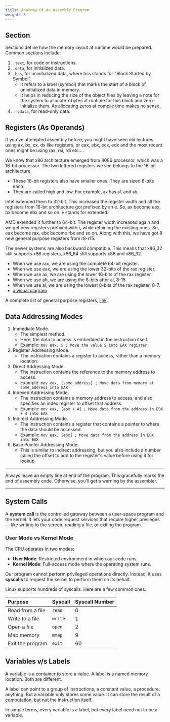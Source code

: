 ```yaml
---
title: Anatomy Of An Assembly Program
weight: 5
---
```


## Section

Sections define how the memory layout at runtime would be prepared. Common sections include:

1. `.text`, for code or instructions.
2. `.data`, for initialized data.
3. `.bss`, for uninitialized data, where bss stands for "Block Started by Symbol".
   * It refers to a label (symbol) that marks the start of a block of uninitialized data in memory.
   * It helps in reducing the size of the object files by leaving a note for the system to allocate x bytes at runtime for this block and zero-initialize them. As allocating zeros at compile time makes no sense.
4. `.rodata`, for read-only data.

## Registers (As Operands)

If you've attempted assembly before, you might have seen old lectures using ax, bx, cx, dx like registers, or eax, ebx, ecx, edx and the most recent ones might be using rax, rsi, rdi etc....

We know that x86 architecture emerged from 8086 processor, which was a 16-bit processor. The two lettered registers we see belongs to the 16-bit architecture.

* These 16-bit registers also have smaller ones. They are sized 8-bits each.
* They are called high and low. For example, `ax` has `al` and `ah`.

Intel extended them to 32-bit. This increased the register width and all the registers from 16-bit architecture got prefixed by an e. So, ax become eax, bx become ebx and so on. `e` stands for extended.

AMD extended it further to 64-bit. The register width increased again and we get new registers prefixed with r, while retaining the existing ones. So, eax become rax, ebx become rbx and so on. Along with this, we have got 8 new general purpose registers from r8-r15.

The newer systems are also backward compatible. This means that x86\_32 still supports x86 registers, x86\_64 still supports x86 and x86\_32.

* When we use rax, we are using the complete 64-bit register.
* When we use eax, we are using the lower 32-bits of the rax register.
* When we use ax, we are using the lower 16-bits of the rax register.
* When we use ah, we are using the 8-bits after al, 8-15.
* When we use al, we are using the lowest 8-bits of the rax register, 0-7.
* [a visual diagram](https://miro.medium.com/v2/resize:fit:1100/format:webp/1*PSTOKsqSfpKLxrFEr2BY2Q.png)

A complete list of general purpose registers, [link](https://www.google.com/imgres?q=x86%2064%20rax%20register%20anatomy\&imgurl=https%3A%2F%2Fwww.researchgate.net%2Fpublication%2F342043300%2Ffigure%2Ftbl1%2FAS%3A900496000827404%401591706385889%2FThe-sixteen-x86-64-general-purpose-registers-and-their-sub-registers.png\&imgrefurl=https%3A%2F%2Fwww.researchgate.net%2Ffigure%2FThe-sixteen-x86-64-general-purpose-registers-and-their-sub-registers_tbl1_342043300\&docid=xbGBS-ISu9YcPM\&tbnid=iHb1hi27pi33ZM\&vet=12ahUKEwjtu8-Zo4yNAxW7XmwGHfwTDG4QM3oECFoQAA..i\&w=565\&h=466\&hcb=2\&ved=2ahUKEwjtu8-Zo4yNAxW7XmwGHfwTDG4QM3oECFoQAA).

## Data Addressing Modes

1. Immediate Mode.
   * The simplest method.
   * Here, the data to access is embedded in the instruction itself.
   * Example: `mov eax, 5 ; Move the value 5 into EAX register`
2. Register Addressing Mode.
   * The instruction contains a register to access, rather than a memory location.
3. Direct Addressing Mode.
   * The instruction contains the reference to the memory address to access.
   * Example: `mov eax, [some_address] ; Move data from memory at some_address into EAX`
4. Indexed Addressing Mode.
   * The instruction contains a memory address to access, and also specifies an index register to offset that address.
   * Example: `mov eax, [ebx + 4] ; Move data from the address in EBX + 4 into EAX`
5. Indirect Addressing Mode.
   * The instruction contains a register that contains a pointer to where the data should be accessed.
   * Example: `mov eax, [ebx] ; Move data from the address in EBX into EAX`
6. Base Pointer Addressing Mode.
   * This is similar to indirect addressing, but you also include a number called the offset to add to the register's value before using it for lookup.

***

Always leave an empty line at end of the program. This gracefully marks the end of assembly code. Otherwise, you'll get a warning by the assembler.

***

## System Calls

A **system call** is the controlled gateway between a user-space program and the kernel. It lets your code request services that require higher privileges — like writing to the screen, reading a file, or exiting the program.

### User Mode vs Kernel Mode

The CPU operates in two modes:

* **User Mode**: Restricted environment in which our code runs.
* **Kernel Mode**: Full-access mode where the operating system runs.

Our program cannot perform privileged operations directly. Instead, it uses **syscalls** to request the kernel to perform them on its behalf.

Linux supports hundreds of syscalls. Here are a few common ones:

| Purpose          | Syscall | Syscall Number |
| :--- | :--- | :--- |
| Read from a file | `read`  | 0              |
| Write to a file  | `write` | 1              |
| Open a file      | `open`  | 2              |
| Map memory       | `mmap`  | 9              |
| Exit the program | `exit`  | 60             |

## Variables v/s Labels

A variable is a container to store a value. A label is a named memory location. Both are different.

A label can point to a group of instructions, a constant value, a procedure, anything. But a variable only stores some value. It can store the result of a computation, but not the instruction itself.

In simple terms, every variable is a label, but every label need not to be a variable.